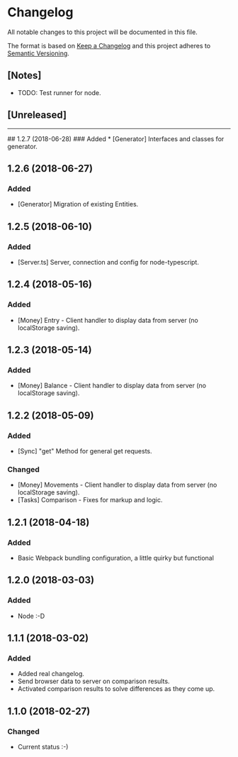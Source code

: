 # Changelog
All notable changes to this project will be documented in this file.

The format is based on [Keep a Changelog](http://keepachangelog.com/en/1.0.0/)
and this project adheres to [Semantic Versioning](http://semver.org/spec/v2.0.0.html).

## [Notes]
* TODO: Test runner for node.

## [Unreleased]

<hr/>
<a name="1.2.7"></a>
## 1.2.7 (2018-06-28)
### Added
* [Generator] Interfaces and classes for generator.

<a name="1.2.6"></a>
## 1.2.6 (2018-06-27)
### Added
* [Generator] Migration of existing Entities.

<a name="1.2.5"></a>
## 1.2.5 (2018-06-10)
### Added
* [Server.ts] Server, connection and config for node-typescript.

<a name="1.2.4"></a>
## 1.2.4 (2018-05-16)
### Added
* [Money] Entry - Client handler to display data from server (no localStorage saving).

<a name="1.2.3"></a>
## 1.2.3 (2018-05-14)
### Added
* [Money] Balance - Client handler to display data from server (no localStorage saving).

<a name="1.2.2"></a>
## 1.2.2 (2018-05-09)
### Added
* [Sync] "get" Method for general get requests.

### Changed
* [Money] Movements - Client handler to display data from server (no localStorage saving).
* [Tasks] Comparison - Fixes for markup and logic.

<a name="1.2.1"></a>
## 1.2.1 (2018-04-18)
### Added
* Basic Webpack bundling configuration, a little quirky but functional

<a name="1.2.0"></a>
## 1.2.0 (2018-03-03)
### Added
* Node :-D

<a name="1.1.1"></a>
## 1.1.1 (2018-03-02)
### Added
* Added real changelog.
* Send browser data to server on comparison results.
* Activated comparison results to solve differences as they come up.

<a name="1.1.0"></a>
## 1.1.0 (2018-02-27)
### Changed
* Current status :-)